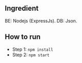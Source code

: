 ## Ingredient

BE: Nodejs (ExpressJs).
DB: Json.

## How to run

- Step 1: `npm install`
- Step 2: `npm start`
